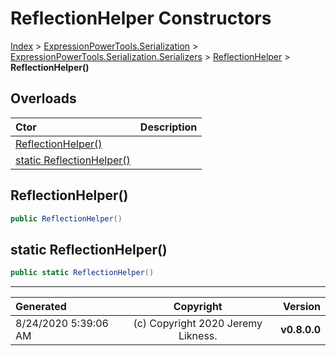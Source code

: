 ﻿# ReflectionHelper Constructors

[Index](../index.md) > [ExpressionPowerTools.Serialization](ExpressionPowerTools.Serialization.a.md) > [ExpressionPowerTools.Serialization.Serializers](ExpressionPowerTools.Serialization.Serializers.n.md) > [ReflectionHelper](ExpressionPowerTools.Serialization.Serializers.ReflectionHelper.cs.md) > **ReflectionHelper()**



## Overloads

| Ctor | Description |
| :-- | :-- |
| [ReflectionHelper()](#reflectionhelper) |  |
| [static ReflectionHelper()](#static-reflectionhelper) |  |

## ReflectionHelper()



```csharp
public ReflectionHelper()
```



## static ReflectionHelper()



```csharp
public static ReflectionHelper()
```



---

| Generated | Copyright | Version |
| :-- | :-: | --: |
| 8/24/2020 5:39:06 AM | (c) Copyright 2020 Jeremy Likness. | **v0.8.0.0** |
